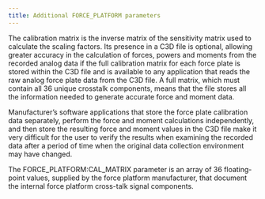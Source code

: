 ```yaml
---
title: Additional FORCE_PLATFORM parameters
---
```


The calibration matrix is the inverse matrix of the sensitivity matrix used to calculate the scaling factors.  Its presence in a C3D file is optional, allowing greater accuracy in the calculation of forces, powers and moments from the recorded analog data if the full calibration matrix for each force plate is stored within the C3D file and is available to any application that reads the raw analog force plate data from the C3D file.  A full matrix, which must contain all 36 unique crosstalk components, means that the file stores all the information needed to generate accurate force and moment data.

Manufacturer’s software applications that store the force plate calibration data separately, perform the force and moment calculations independently, and then store the resulting force and moment values in the C3D file make it very difficult for the user to verify the results when examining the recorded data after a period of time when the original data collection environment may have changed.

The FORCE_PLATFORM:CAL_MATRIX parameter is an array of 36 floating-point values, supplied by the force platform manufacturer, that document the internal force platform cross-talk signal components.
